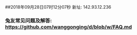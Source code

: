 ##2018年09月28日07时12分07秒 新址: 142.93.12.236
### 兔友常见问题及解答: https://github.com/wanggonging/d/blob/w/FAQ.md
